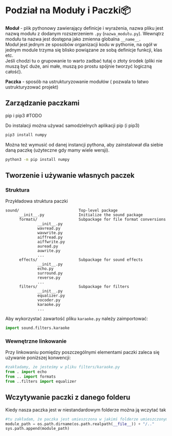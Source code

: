 # Podział na Moduły i Paczki📦

**Moduł** - plik pythonowy zawierający definicje i wyrażenia, nazwa pliku jest nazwą modułu z dodanym rozszerzeniem `.py` (`nazwa_modułu.py`). Wewnątrz modułu ta nazwa jest dostępna jako zmienna globalna `__name__`.  
Moduł jest jednym ze sposobów organizacji kodu w pythonie, na ogół w jednym module trzyma się blisko powiązane ze sobą definicje funkcji, klas etc.  
Jeśli chodzi tu o grupowanie to warto zadbać tutaj o złoty środek (pliki nie muszą być duże, ani małe, muszą po prostu spójnie tworzyć logiczną całość).

**Paczka** - sposób na ustrukturyzowanie modułów ( pozwala to łatwo ustrukturyzować projekt)

## Zarządzanie paczkami

pip i pip3 #TODO

Do instalacji można używać samodzielnych aplikacji pip (i pip3)

```bash
pip3 install numpy
```

Można też wymusić od danej instancji pythona, aby zainstalował dla siebie daną paczkę (użyteczne gdy mamy wiele wersji).

```bash
python3 -m pip install numpy
```

## Tworzenie i używanie własnych paczek

### Struktura

Przykładowa struktura paczki

```
sound/                          Top-level package
      __init__.py               Initialize the sound package
      formats/                  Subpackage for file format conversions
              __init__.py
              wavread.py
              wavwrite.py
              aiffread.py
              aiffwrite.py
              auread.py
              auwrite.py
              ...
      effects/                  Subpackage for sound effects
              __init__.py
              echo.py
              surround.py
              reverse.py
              ...
      filters/                  Subpackage for filters
              __init__.py
              equalizer.py
              vocoder.py
              karaoke.py
              ...
```

Aby wykorzystać zawartość pliku `karaoke.py` należy zaimportować:

```python
import sound.filters.karaoke
```

### Wewnętrzne linkowanie

Przy linkowaniu pomiędzy poszczególnymi elementami paczki zaleca się używanie poniższej konwencji:

```python
#zakładamy, że jesteśmy w pliku filters/karaoke.py
from . import echo
from .. import formats
from ..filters import equalizer
```

## Wczytywanie paczki z danego folderu

Kiedy nasza paczka jest w niestandardowym folderze można ją wczytać tak

```python
#tu zakładam, że paczka jest umieszczona w jakimś folderze umieszczonym gdzieś względem pliku ze skryptem, ale module_path może być dowolne
module_path = os.path.dirname(os.path.realpath(__file__)) + "/.."
sys.path.append(module_path)
```
